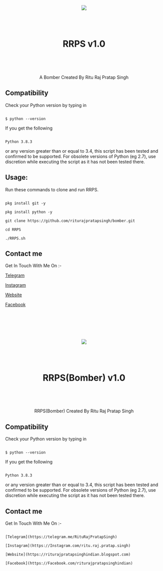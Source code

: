 <h1 align="center">

  <br>

  <a href="https://github.com/riturajpratapsingh/bomber"><img src="https://1.bp.blogspot.com/-JuWfdT0FqmU/YJ5hnfs3MjI/AAAAAAAAB-s/REgBdYHXPD4lbNgp-GtHCkb4oXnjRT_3QCLcBGAsYHQ/s0/PicsArt_05-14-05.07.20.jpg"></a>

  <br>

  RRPS v1.0

  <br>

</h1>

<p align="center">A Bomber Created By Ritu Raj Pratap Singh</p>

## Compatibility

Check your Python version by typing in

```shell script

$ python --version

```

If you get the following

```shell script

Python 3.8.3

```

or any version greater than or equal to 3.4, this script has been tested and confirmed to be supported. For obsolete versions of Python (eg 2.7), use discretion while executing the script as it has not been tested there.

## Usage:

Run these commands to clone and run RRPS.

```shell script

pkg install git -y 

pkg install python -y 

git clone https://github.com/riturajpratapsingh/bomber.git

cd RRPS

./RRPS.sh

```

## Contact me  

Get In Touch With Me On :- 

[Telegram](https://telegram.me/RituRajPratapSingh)  

[Instagram](https://Instagram.com/ritu.raj.pratap.singh)

[Website](https://riturajpratapsinghindian.blogspot.com)

[Facebook](https://Facebook.com/riturajpratapsinghindian)

<h1 align="center">

  <br>

  <a href="https://github.com/riturajpratapsingh/bomber"><img src="https://1.bp.blogspot.com/-JuWfdT0FqmU/YJ5hnfs3MjI/AAAAAAAAB-s/REgBdYHXPD4lbNgp-GtHCkb4oXnjRT_3QCLcBGAsYHQ/s0/PicsArt_05-14-05.07.20.jpg"></a>

  <br>

  RRPS(Bomber) v1.0

  <br>

</h1>

<p align="center">RRPS(Bomber) Created By Ritu Raj Pratap Singh</p>

## Compatibility

Check your Python version by typing in

```shell script

$ python --version

```

If you get the following

```shell script

Python 3.8.3

```

or any version greater than or equal to 3.4, this script has been tested and confirmed to be supported. For obsolete versions of Python (eg 2.7), use discretion while executing the script as it has not been tested there.

## Contact me  

Get In Touch With Me On :- 

```shell script

[Telegram](https://telegram.me/RituRajPratapSingh)  

[Instagram](https://Instagram.com/ritu.raj.pratap.singh)

[Website](https://riturajpratapsinghindian.blogspot.com)

[Facebook](https://Facebook.com/riturajpratapsinghindian)

```

